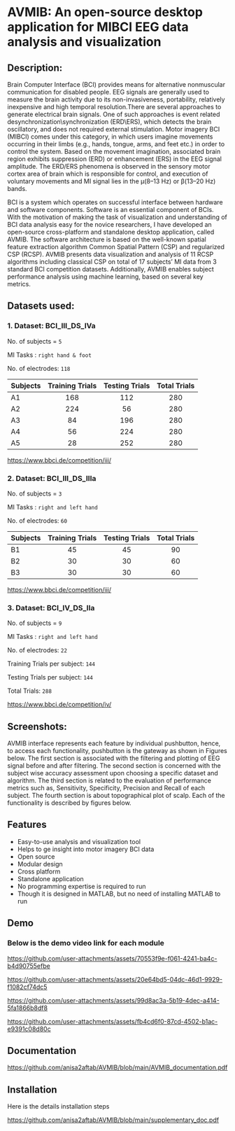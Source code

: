 
# AVMIB: An open-source desktop application for MIBCI EEG data analysis and visualization

## Description: 

Brain Computer Interface (BCI) provides means for alternative nonmuscular communication for disabled people. EEG signals are generally used to measure the brain activity due to its non-invasiveness, portability, relatively inexpensive and high temporal resolution.There are several approaches to generate electrical brain signals. One of such approaches is event related desynchronization\synchronization (ERD\ERS), which detects the brain oscillatory, and does not required external stimulation. Motor imagery BCI (MIBCI) comes under this category, in which users imagine movements occurring in their limbs (e.g., hands, tongue, arms, and feet etc.) in order to control the system. Based on the movement imagination, associated brain region exhibits suppression (ERD) or enhancement (ERS) in the EEG signal amplitude. The ERD/ERS phenomena is observed in the sensory motor cortex area of brain which is responsible for control, and execution of voluntary movements and MI signal lies in the μ(8–13 Hz) or β(13–20 Hz) bands.

BCI is a system which operates on successful interface between hardware and software components. Software is an essential component of BCIs. With the motivation of making the task of visualization and understanding of BCI data analysis easy for the novice researchers, I have developed an open-source cross-platform and standalone desktop application, called AVMIB. The software architecture is based on the well-known spatial feature extraction algorithm Common Spatial Pattern (CSP) and regularized CSP (RCSP). AVMIB presents data visualization and analysis of 11 RCSP algorithms including classical CSP on total of 17 subjects’ MI data from 3 standard BCI competition datasets. Additionally, AVMIB enables subject performance analysis using machine learning, based on several key metrics.

## Datasets used:
### 1. Dataset: BCI_III_DS_IVa

No. of subjects = `5`

MI Tasks : `right hand & foot`

No. of electrodes: `118`

|Subjects| Training Trials| Testing Trials| Total Trials|
|:-------|:--------------:|:--------:|:-----------:|
|A1| 168| 112| 280 | 
|A2| 224| 56| 280|
|A3| 84| 196| 280|
|A4| 56| 224| 280
|A5| 28|252| 280|

https://www.bbci.de/competition/iii/


### 2. Dataset: BCI_III_DS_IIIa

No. of subjects = `3`

MI Tasks : `right and left hand`

No. of electrodes: `60`

|Subjects| Training Trials| Testing Trials| Total Trials|
|:-------|:--------------:|:--------:|:-----------:|
|B1| 45| 45| 90 | 
|B2| 30| 30| 60|
|B3| 30| 30| 60|

https://www.bbci.de/competition/iii/

### 3. Dataset: BCI_IV_DS_IIa
No. of subjects = `9`

MI Tasks : `right and left hand`

No. of electrodes: `22`

Training Trials per subject: `144`

Testing Trials per subject: `144`

Total Trials: `288`

https://www.bbci.de/competition/iv/

## Screenshots:

AVMIB interface represents each feature by individual pushbutton, hence, to access each functionality, pushbutton is the gateway as shown in Figures below. The first section is associated with the filtering and plotting of EEG signal before and after filtering. The second section is concerned with the subject wise accuracy assessment upon choosing a specific dataset and algorithm. The third section is related to the evaluation of performance metrics such as, Sensitivity, Specificity, Precision and Recall of each subject. The fourth section is about topographical plot of scalp. Each of the functionality is described by figures below.


## Features

- Easy-to-use analysis and visualization tool
- Helps to ge insight into motor imagery BCI data
- Open source
- Modular design
- Cross platform
- Standalone application
- No programming expertise is required to run
- Though it is designed in MATLAB, but no need of installing MATLAB to run



## Demo

### Below is the demo video link for each module

https://github.com/user-attachments/assets/70553f9e-f061-4241-ba4c-b4d90755efbe

https://github.com/user-attachments/assets/20e64bd5-04dc-46d1-9929-f1082cf74dc5

https://github.com/user-attachments/assets/99d8ac3a-5b19-4dec-a414-5fa1866b8df8

https://github.com/user-attachments/assets/fb4cd6f0-87cd-4502-b1ac-e9391c08d80c
## Documentation

https://github.com/anisa2aftab/AVMIB/blob/main/AVMIB_documentation.pdf
## Installation

Here is the details installation steps

 https://github.com/anisa2aftab/AVMIB/blob/main/supplementary_doc.pdf   